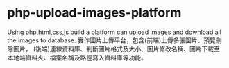 # php-upload-images-platform
Using php,html,css,js build a platform can upload images and download all the images to database.
實作圖片上傳平台，包含(前端)上傳多張圖片、預覽刪除圖片，
(後端)連線資料庫、判斷圖片格式及大小、圖片修改名稱、圖片下載至本地端資料夾、檔案名稱及路徑寫入資料庫等功能。
